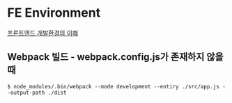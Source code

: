 # FE Environment
[프론트엔드 개발환경의 이해](https://jeonghwan-kim.github.io/series/2019/12/10/frontend-dev-env-webpack-basic.html)

## Webpack 빌드 - webpack.config.js가 존재하지 않을때
```
$ node_modules/.bin/webpack --mode development --entiry ./src/app.js --output-path ./dist
```